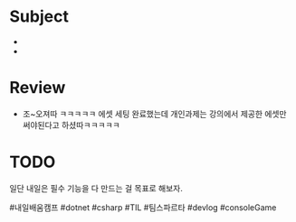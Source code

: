 # Subject
* 
* 

# Review
* 조~오져따 ㅋㅋㅋㅋㅋ  에셋 세팅 완료했는데 개인과제는 강의에서 제공한 에셋만 써야된다고 하셨따ㅋㅋㅋㅋㅋ


# TODO
일단 내일은 필수 기능을 다 만드는 걸 목표로 해보자.

#내일배움캠프 #dotnet #csharp #TIL #팀스파르타 #devlog #consoleGame